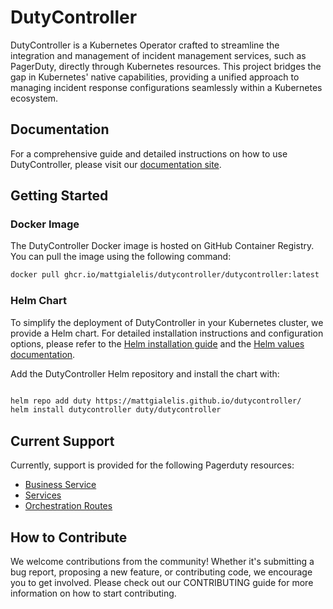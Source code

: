 # DutyController

DutyController is a Kubernetes Operator crafted to streamline the integration and management of incident management services, such as PagerDuty, directly through Kubernetes resources. This project bridges the gap in Kubernetes' native capabilities, providing a unified approach to managing incident response configurations seamlessly within a Kubernetes ecosystem.


## Documentation

For a comprehensive guide and detailed instructions on how to use DutyController, please visit our [documentation site](https://mattgialelis.github.io/dutycontroller/).


## Getting Started

### Docker Image

The DutyController Docker image is hosted on GitHub Container Registry. You can pull the image using the following command:

```bash
docker pull ghcr.io/mattgialelis/dutycontroller/dutycontroller:latest
```


### Helm Chart

To simplify the deployment of DutyController in your Kubernetes cluster, we provide a Helm chart. For detailed installation instructions and configuration options, please refer to the [Helm installation guide](https://mattgialelis.github.io/dutycontroller/latest/installation/helm/) and the [Helm values documentation](https://mattgialelis.github.io/dutycontroller/latest/installation/helmvalues/).

Add the DutyController Helm repository and install the chart with:

```bash

helm repo add duty https://mattgialelis.github.io/dutycontroller/
helm install dutycontroller duty/dutycontroller

```

## Current Support

Currently, support is provided for the following Pagerduty resources:
- [Business Service](https://mattgialelis.github.io/dutycontroller/latest/resources/pagerduty/businessService/)
- [Services](https://mattgialelis.github.io/dutycontroller/latest/resources/pagerduty/services/)
- [Orchestration Routes](https://mattgialelis.github.io/dutycontroller/latest/resources/pagerduty/orchestrationRoutes/)


## How to Contribute

We welcome contributions from the community! Whether it's submitting a bug report, proposing a new feature, or contributing code, we encourage you to get involved. Please check out our CONTRIBUTING guide for more information on how to start contributing.
